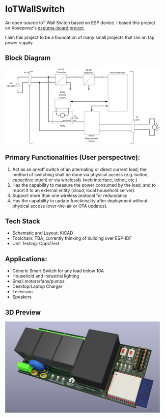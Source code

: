 # IoTWallSwitch
An open-source IoT Wall Switch based on ESP device. I based this project on Xoseperez's [espurna-board project](https://github.com/xoseperez/espurna-board).

I aim this project to be a foundation of many small projects that ran on tap power supply.

## Block Diagram
![Block Diagram](Docs/block-diagram-1.png)

## Primary Functionalities (User perspective):
1. Act as an on/off switch of an alternating or direct current load; the method of switching shall be done via physical access (e.g. button, capacitive touch) or via wirelessly (web interface, telnet, etc.)
2. Has the capability to measure the power consumed by the load, and to report it to an external entity (cloud, local household server).
3. Support more than one wireless protocol for redundancy
4. Has the capability to update functionality after deployment without physical access (over-the-air or OTA updates).

## Tech Stack
- Schematic and Layout: KiCAD
- Toolchain: TBA, currently thinking of building over ESP-IDF
- Unit Testing: CppUTest

## Applications:
- Generic Smart Switch for any load below 10A
- Household and industrial lighting
- Small motors/fans/pumps
- Desktop/Laptop Charger
- Television
- Speakers

## 3D Preview

![3dView](Docs/3dview.png)